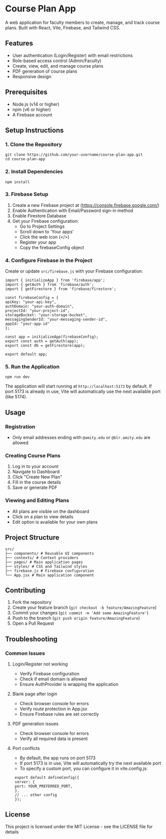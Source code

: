 # Course Plan App

A web application for faculty members to create, manage, and track course plans. Built with React, Vite, Firebase, and Tailwind CSS.

## Features

- User authentication (Login/Register) with email restrictions
- Role-based access control (Admin/Faculty)
- Create, view, edit, and manage course plans
- PDF generation of course plans
- Responsive design

## Prerequisites

- Node.js (v14 or higher)
- npm (v6 or higher)
- A Firebase account

## Setup Instructions

### 1. Clone the Repository

```
git clone https://github.com/your-username/course-plan-app.git
cd course-plan-app
```

### 2. Install Dependencies

```
npm install
```

### 3. Firebase Setup

1. Create a new Firebase project at (https://console.firebase.google.com/)
2. Enable Authentication with Email/Password sign-in method
3. Enable Firestore Database
4. Get your Firebase configuration:
   - Go to Project Settings
   - Scroll down to 'Your apps'
   - Click the web icon (</>)
   - Register your app
   - Copy the firebaseConfig object

### 4. Configure Firebase in the Project

Create or update `src/firebase.js` with your Firebase configuration:

```
import { initializeApp } from 'firebase/app';
import { getAuth } from 'firebase/auth';
import { getFirestore } from 'firebase/firestore';

const firebaseConfig = {
apiKey: "your-api-key",
authDomain: "your-auth-domain",
projectId: "your-project-id",
storageBucket: "your-storage-bucket",
messagingSenderId: "your-messaging-sender-id",
appId: "your-app-id"
};

const app = initializeApp(firebaseConfig);
export const auth = getAuth(app);
export const db = getFirestore(app);

export default app;
```

### 5. Run the Application

```
npm run dev
```

The application will start running at `http://localhost:5173` by default. If port 5173 is already in use, Vite will automatically use the next available port (like 5174).

## Usage

### Registration

- Only email addresses ending with `@amity.edu` or `@blr.amity.edu` are allowed

### Creating Course Plans

1. Log in to your account
2. Navigate to Dashboard
3. Click "Create New Plan"
4. Fill in the course details
5. Save or generate PDF

### Viewing and Editing Plans

- All plans are visible on the dashboard
- Click on a plan to view details
- Edit option is available for your own plans

## Project Structure

```
src/
├── components/ # Reusable UI components
├── contexts/ # Context providers
├── pages/ # Main application pages
├── styles/ # CSS and Tailwind styles
├── firebase.js # Firebase configuration
└── App.jsx # Main application component
```

## Contributing

1. Fork the repository
2. Create your feature branch (`git checkout -b feature/AmazingFeature`)
3. Commit your changes (`git commit -m 'Add some AmazingFeature'`)
4. Push to the branch (`git push origin feature/AmazingFeature`)
5. Open a Pull Request

## Troubleshooting

### Common Issues

1. Login/Register not working

   - Verify Firebase configuration
   - Check if email domain is allowed
   - Ensure AuthProvider is wrapping the application

2. Blank page after login

   - Check browser console for errors
   - Verify route protection in App.jsx
   - Ensure Firebase rules are set correctly

3. PDF generation issues

   - Check browser console for errors
   - Verify all required data is present

4. Port conflicts
   - By default, the app runs on port 5173
   - If port 5173 is in use, Vite will automatically try the next available port
   - To specify a custom port, you can configure it in vite.config.js:
   ```
    export default defineConfig({
    server: {
    port: YOUR_PREFERRED_PORT,
    },
    // ... other config
    });
   ```

## License

This project is licensed under the MIT License - see the LICENSE file for details
